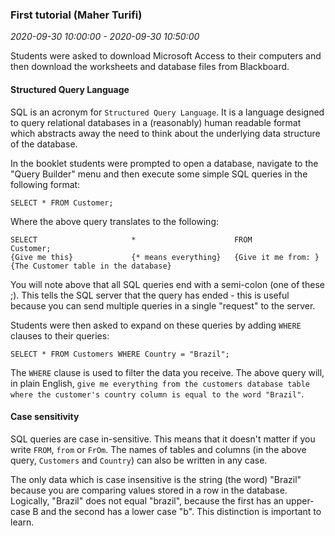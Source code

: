 ### First tutorial (Maher Turifi)

_2020-09-30 10:00:00 - 2020-09-30 10:50:00_

Students were asked to download Microsoft Access to their computers and then download the worksheets and database files from Blackboard.

#### Structured Query Language

SQL is an acronym for `Structured Query Language`. It is a language designed to query relational databases in a (reasonably) human readable format which abstracts away the need to think about the underlying data structure of the database.

In the booklet students were prompted to open a database, navigate to the "Query Builder" menu and then execute some simple SQL queries in the following format:

```
SELECT * FROM Customer;
```

Where the above query translates to the following:

```
SELECT                     *                      FROM                      Customer;
{Give me this}             {* means everything}   {Give it me from: }       {The Customer table in the database}

```

You will note above that all SQL queries end with a semi-colon (one of these ;). This tells the SQL server that the query has ended - this is useful because you can send multiple queries in a single "request" to the server. 

Students were then asked to expand on these queries by adding `WHERE` clauses to their queries:

```
SELECT * FROM Customers WHERE Country = "Brazil";
```

The `WHERE` clause is used to filter the data you receive. The above query will, in plain English, `give me everything from the customers database table where the customer's country column is equal to the word "Brazil"`.

#### Case sensitivity

SQL queries are case in-sensitive. This means that it doesn't matter if you write `FROM`, `from` or `FrOm`. The names of tables and columns (in the above query, `Customers` and `Country`) can also be written in any case.

The only data which is case insensitive is the string (the word) "Brazil" because you are comparing values stored in a row in the database. Logically, "Brazil" does not equal "brazil", because the first has an upper-case B and the second has a lower case "b". This distinction is important to learn.
